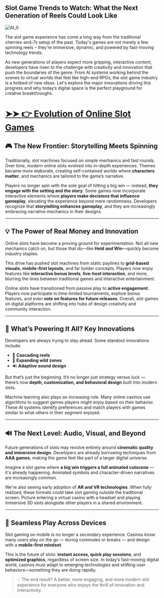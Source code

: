 ## Slot Game Trends to Watch: What the Next Generation of Reels Could Look Like

![AI_0](https://github.com/user-attachments/assets/9fa23e31-e9dc-4812-99d3-c44785bec02d)

The slot game experience has come a long way from the traditional cherries-and-7s setup of the past. Today's games are not merely a few spinning reels – they're immersive, dynamic, and powered by fast-moving technology trends.

As new generations of players expect more gripping, interactive content, developers have risen to the challenge with creativity and innovation that push the boundaries of the genre. From AI systems working behind the scenes to virtual worlds that feel like high-end RPGs, the slot game industry is a hotbed of new ideas. Let's explore the major innovations driving this progress and why today’s digital space is the perfect playground for creative breakthroughs.

# [➤➤ 👉 Evolution of Online Slot Games](https://tinyurl.com/2er7x3ra)

## 🎮 The New Frontier: Storytelling Meets Spinning

Traditionally, slot machines focused on simple mechanics and fast rounds. Over time, modern online slots evolved into in-depth experiences. Themes became more elaborate, creating self-contained worlds where **characters matter**, and mechanics are tailored to the game’s narrative.

Players no longer spin with the sole goal of hitting a big win — instead, **they engage with the setting and the story**. Some games now incorporate interactive elements where **players make decisions that influence gameplay**, elevating the experience beyond mere randomness. Developers recognize that **storytelling enhances gameplay**, and they are increasingly embracing narrative mechanics in their designs.

---

## 💡 The Power of Real Money and Innovation

Online slots have become a proving ground for experimentation. Not all new mechanics catch on, but those that do—like **Hold and Win**—quickly become industry staples.

This drive has pushed slot machines from static paylines to **grid-based visuals**, **mobile-first layouts**, and far bolder concepts. Players now enjoy features like **interactive bonus levels**, **live-host interaction**, and more, blurring the lines between traditional games and interactive entertainment.

Online slots have transitioned from passive play to **active engagement**. Players now participate in time-limited tournaments, explore bonus features, and even **vote on features for future releases**. Overall, slot games on digital platforms are shifting into hubs of design creativity and community interaction.

---

## 🧠 What’s Powering It All? Key Innovations

Developers are always trying to stay ahead. Some standout innovations include:

- 🔁 **Cascading reels**
- 🧱 **Expanding wild zones**
- 🔊 **Adaptive sound design**

But that’s just the beginning. It’s no longer just strategy versus luck — there’s now **depth, customization, and behavioral design** built into modern slots.

Machine learning also plays an increasing role. Many online casinos use algorithms to suggest games players might enjoy based on their behavior. These AI systems identify preferences and match players with games similar to what others in their segment enjoyed.

---

## 🔊 The Next Level: Audio, Visual, and Beyond

Future generations of slots may revolve entirely around **cinematic quality and immersive design**. Developers are already borrowing techniques from **AAA games**, making the game feel like part of a larger digital universe.

Imagine a slot game where **a big win triggers a full animated cutscene** — it's already happening. Animated symbols and character-driven narratives are increasingly common.

We're also seeing early adoption of **AR and VR technologies**. When fully realized, these formats could take slot gaming outside the traditional screen. Picture entering a virtual casino with a headset and playing immersive 3D slots alongside other players in a shared environment.

---

## 📱 Seamless Play Across Devices

Slot gaming on mobile is no longer a secondary experience. Casinos know many users play on the go — during commutes or breaks — and design with a **mobile-first mindset**.

This is the future of slots: **instant access, quick play sessions**, and **optimized graphics**, regardless of screen size. In today’s fast-moving digital world, casinos must adapt to emerging technologies and shifting user behaviors—something they are doing rapidly.

> 💡 The end result? A better, more engaging, and more modern slot experience for everyone who enjoys the thrill of innovation and interactivity.
